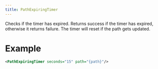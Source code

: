 ```yaml
---
title: PathExpiringTimer
---
```


Checks if the timer has expired. Returns success if the timer has expired, otherwise it returns failure. The timer will reset if the path gets updated.

# Example

``` xml
<PathExpiringTimer seconds="15" path="{path}"/>
```
